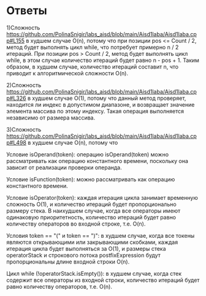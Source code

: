 # Ответы 
1)Сложность  https://github.com/PolinaSnigir/labs_aisd/blob/main/Aisd1laba/Aisd1laba.cpp#L155 в худшем случае O(n), потому что при позиции pos <= Count / 2, метод будет выполнять цикл while, что потребует примерно n / 2 итераций.
При позиции pos > Count / 2, метод будет выполнять цикл while, в этом случае количество итераций будет равно n - pos + 1.
Таким образом, в худшем случае, количество итераций составит n, что приводит к алгоритмической сложности O(n).

2)Сложность https://github.com/PolinaSnigir/labs_aisd/blob/main/Aisd1laba/Aisd1laba.cpp#L326 в худшем случае O(1), потому что данный метод проверяет, находится ли индекс в допустимом диапазоне, и возвращает значение элемента массива по этому индексу. Такая операция выполняется независимо от размера массива.

3)Сложность https://github.com/PolinaSnigir/labs_aisd/blob/main/Aisd1laba/Aisd1laba.cpp#L498 в худшем случае O(n), потому что

 Условие isOperand(token):  операцию isOperand(token) можно рассматривать как операцию константного времени, поскольку она зависит от реализации проверки операнда.

 Условие isFunction(token):  можно рассматривать как операцию константного времени.

 Условие isOperator(token):  каждая итерация цикла занимает временную сложность O(1), и количество итераций будет пропорционально размеру стека. В наихудшем случае, когда все операторы имеют одинаковую приоритетность, количество итераций будет равно количеству операторов во входной строке, т.е. O(n).

 Условия token == "(" и token == ")":  в худшем случае, когда все токены являются открывающими или закрывающими скобками, каждая итерация цикла будет выполняться за O(1), и размеры стека operatorStack и строкового потока postfixExpression будут пропорциональны длине входной строки O(n).
 
 Цикл while (!operatorStack.isEmpty()):  в худшем случае, когда стек содержит все операторы из входной строки, количество итераций будет равно количеству операторов, т.е. O(n).
